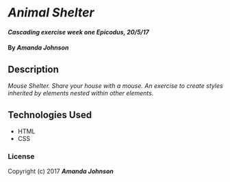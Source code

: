 # _Animal Shelter_

#### _Cascading exercise week one Epicodus, 20/5/17_

#### By _**Amanda Johnson**_

## Description

_Mouse Shelter.  Share your house with a mouse. An exercise to create styles inherited by elements nested within other elements._


## Technologies Used

* HTML
* CSS

### License

Copyright (c) 2017 **_Amanda Johnson_**
